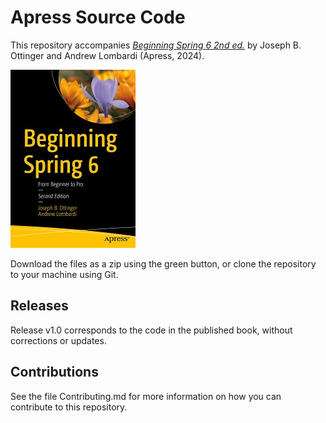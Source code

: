 # Apress Source Code

This repository accompanies [*Beginning Spring 6 2nd ed.*](https://www.link.springer.com/book/10.1007/978-1-4842-9833-6) by Joseph B. Ottinger and Andrew Lombardi (Apress, 2024).

[comment]: #cover
![Cover image](978-1-4842-9832-9.jpg)

Download the files as a zip using the green button, or clone the repository to your machine using Git.

## Releases

Release v1.0 corresponds to the code in the published book, without corrections or updates.

## Contributions

See the file Contributing.md for more information on how you can contribute to this repository.